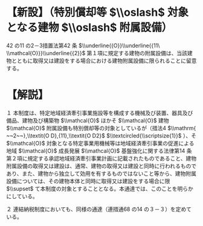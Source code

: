 # 【新設】（特別償却等 $\\oslash$ 対象となる建物 $\\oslash$ 附属設備）

42 の11 の2－3措置法第42 条 $\\underline{{O}}\\underline{{11\ \\mathcal{O}}}\\underline{{2}}$ 第１項に規定する建物の附属設備は、当該建物とともに取得又は建設をする場合における建物附属設備に限られることに留意する。

# 【解説】

１ 本制度は、特定地域経済牽引事業施設等を構成する機械及び装置、器具及び備品、建物及び構築物 $\\mathcal{O}$ ほかそ $\\mathcal{O}$ 建物 $\\mathcal{O}$ 附属設備も特別償却等の対象としているが（措法4 $\\mathrm{ ~~2~~},\\textit{O D},{11},\\textit{O D2}$ $\\textcircled{\\scriptsize{1}}$ ）、そ $\\mathcal{O}$ 対象となる特定事業用機械等は地域経済牽引事業の促進による地域 $\\mathcal{O}$ 成長発展 $\\mathcal{O}$ 基盤強化に関する法律第14 条第２項に規定する承認地域経済牽引事業計画に記載されたものであること、建物附属設備の取得又は建設は、通常、建物の取得又は建設と同時に行われるものであり、また、建物から独立して効用を有するものではないこと等から、建物附属設備については、その建物本体と同時に取得又は建設をする場合に限 $\\supset$ て本制度の対象とすることとなる。本通達では、このことを明らかにしている。

２ 連結納税制度においても、同様の通達（連措通68 の14 の３－３）を定めている。